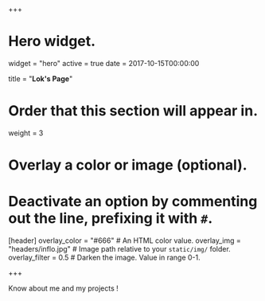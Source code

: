 +++
# Hero widget.
widget = "hero"
active = true
date = 2017-10-15T00:00:00

title = "**Lok's Page**"

# Order that this section will appear in.
weight = 3

# Overlay a color or image (optional).
#   Deactivate an option by commenting out the line, prefixing it with `#`.
[header]
  overlay_color = "#666"  # An HTML color value.
  overlay_img = "headers/inflo.jpg"  # Image path relative to your `static/img/` folder.
  overlay_filter = 0.5  # Darken the image. Value in range 0-1.


+++

Know about me and my projects ! 
